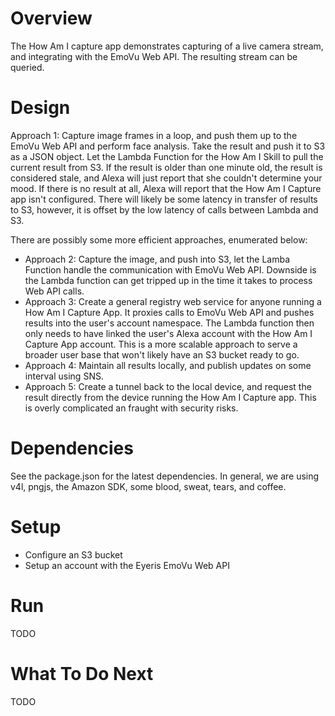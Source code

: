 # Overview

The How Am I capture app demonstrates capturing of a live camera stream, and integrating with the EmoVu Web API.  The resulting stream can be queried.

# Design

Approach 1: Capture image frames in a loop, and push them up to the EmoVu Web API and perform face analysis.  Take the result and push it to S3 as a JSON object.  Let the Lambda Function for the How Am I Skill to pull the current result from S3.  If the result is older than one minute old, the result is considered stale, and Alexa will just report that she couldn't determine your mood.  If there is no result at all, Alexa will report that the How Am I Capture app isn't configured.  There will likely be some latency in transfer of results to S3, however, it is offset by the low latency of calls between Lambda and S3.

There are possibly some more efficient approaches, enumerated below:

- Approach 2: Capture the image, and push into S3, let the Lamba Function handle the communication with EmoVu Web API.  Downside is the Lambda function can get tripped up in the time it takes to process Web API calls.
- Approach 3: Create a general registry web service for anyone running a How Am I Capture App.  It proxies calls to EmoVu Web API and pushes results into the user's account namespace.  The Lambda function then only needs to have linked the user's Alexa account with the How Am I Capture App account.  This is a more scalable approach to serve a broader user base that won't likely have an S3 bucket ready to go.
- Approach 4: Maintain all results locally, and publish updates on some interval using SNS.
- Approach 5: Create a tunnel back to the local device, and request the result directly from the device running the How Am I Capture app.  This is overly complicated an fraught with security risks.

# Dependencies

See the package.json for the latest dependencies.  In general, we are using v4l, pngjs, the Amazon SDK, some blood, sweat, tears, and coffee.

# Setup

- Configure an S3 bucket
- Setup an account with the Eyeris EmoVu Web API

# Run

TODO

# What To Do Next

TODO